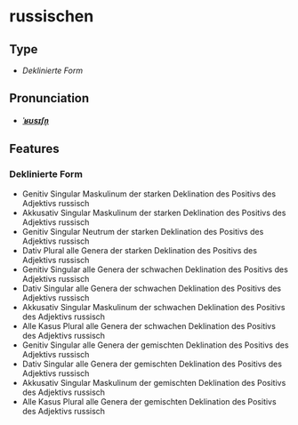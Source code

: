 # russischen
## Type
- _Deklinierte Form_
## Pronunciation
- **_[ˈʁʊsɪʃn̩](https://commons.wikimedia.org/wiki/File:De-russischen.ogg)_**
## Features
### Deklinierte Form
- Genitiv Singular Maskulinum der starken Deklination des Positivs des Adjektivs russisch
- Akkusativ Singular Maskulinum der starken Deklination des Positivs des Adjektivs russisch
- Genitiv Singular Neutrum der starken Deklination des Positivs des Adjektivs russisch
- Dativ Plural alle Genera der starken Deklination des Positivs des Adjektivs russisch
- Genitiv Singular alle Genera der schwachen Deklination des Positivs des Adjektivs russisch
- Dativ Singular alle Genera der schwachen Deklination des Positivs des Adjektivs russisch
- Akkusativ Singular Maskulinum der schwachen Deklination des Positivs des Adjektivs russisch
- Alle Kasus Plural alle Genera der schwachen Deklination des Positivs des Adjektivs russisch
- Genitiv Singular alle Genera der gemischten Deklination des Positivs des Adjektivs russisch
- Dativ Singular alle Genera der gemischten Deklination des Positivs des Adjektivs russisch
- Akkusativ Singular Maskulinum der gemischten Deklination des Positivs des Adjektivs russisch
- Alle Kasus Plural alle Genera der gemischten Deklination des Positivs des Adjektivs russisch
